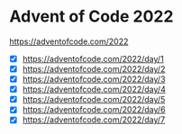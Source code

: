 # Advent of Code 2022

https://adventofcode.com/2022

- [x] https://adventofcode.com/2022/day/1
- [x] https://adventofcode.com/2022/day/2
- [x] https://adventofcode.com/2022/day/3
- [x] https://adventofcode.com/2022/day/4
- [x] https://adventofcode.com/2022/day/5
- [x] https://adventofcode.com/2022/day/6
- [x] https://adventofcode.com/2022/day/7
